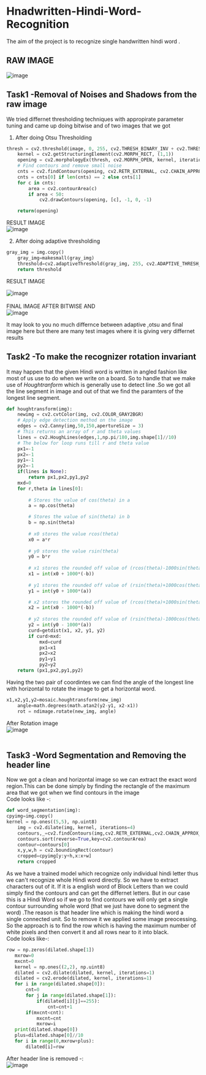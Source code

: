# Hnadwritten-Hindi-Word-Recognition
The aim of the project is to recognize single handwritten hindi word .

## RAW IMAGE
![image](https://user-images.githubusercontent.com/60650532/126056058-fddbca74-f114-493b-bb04-5f0d37ffd486.png)

## Task1 -Removal of Noises and Shadows from the raw image

We tried differnet thresholding techniques with appropirate parameter tuning  and came up doing bitwise and  of two images that we got  
1. After doing  Otsu Thresholding 
``` python
thresh = cv2.threshold(image, 0, 255, cv2.THRESH_BINARY_INV + cv2.THRESH_OTSU)[1]
	kernel = cv2.getStructuringElement(cv2.MORPH_RECT, (1,1))
	opening = cv2.morphologyEx(thresh, cv2.MORPH_OPEN, kernel, iterations=1)
	# Find contours and remove small noise
	cnts = cv2.findContours(opening, cv2.RETR_EXTERNAL, cv2.CHAIN_APPROX_SIMPLE)
	cnts = cnts[0] if len(cnts) == 2 else cnts[1]
	for c in cnts:
		area = cv2.contourArea(c)
		if area < 50:
			cv2.drawContours(opening, [c], -1, 0, -1)

	return(opening)
```
RESULT IMAGE<br/>
![image](https://user-images.githubusercontent.com/60650532/126056143-04d857be-980b-401d-92e4-3a0e8d71c784.png)



2. After doing adaptive thresholding
``` python
gray_img = img.copy()
    gray_img=makesmall(gray_img)
    threshold=cv2.adaptiveThreshold(gray_img, 255, cv2.ADAPTIVE_THRESH_GAUSSIAN_C, cv2.THRESH_BINARY_INV, 199, 20)
    return threshold
```
RESULT IMAGE<br/>

![image](https://user-images.githubusercontent.com/60650532/126056130-2199795d-60f7-4ca1-986f-a5ac987ed9e9.png)<br/><br/>
 FINAL IMAGE AFTER BITWISE AND <br/>
 ![image](https://user-images.githubusercontent.com/60650532/126056161-47df6cb0-4e41-4b62-b5f4-92439dd533b3.png)

It may look to you no much differnce between  adaptive ,otsu and final image here but there are many test images where it is giving very differnet results

## Task2 -To make the recognizer rotation invariant
It may happen that the given Hindi word is written in angled fashion like most of us use to do when we write on a board.
So to handle that we make use of _Houghtranform_ which is generally use to detect line .So we got all the line segment in image and out of that we find the paramters of the longest line segment.
``` python
def houghtransform(img):
	newimg = cv2.cvtColor(img, cv2.COLOR_GRAY2BGR)
	# Apply edge detection method on the image
	edges = cv2.Canny(img,50,150,apertureSize = 3)
	# This returns an array of r and theta values
	lines = cv2.HoughLines(edges,1,np.pi/180,img.shape[1]//10)
	# The below for loop runs till r and theta value
	px1=-1
	px2=-1
	py1=-1
	py2=-1
	if(lines is None):
		return px1,px2,py1,py2
	mxd=0
	for r,theta in lines[0]:
		
		# Stores the value of cos(theta) in a
		a = np.cos(theta)

		# Stores the value of sin(theta) in b
		b = np.sin(theta)
		
		# x0 stores the value rcos(theta)
		x0 = a*r
		
		# y0 stores the value rsin(theta)
		y0 = b*r
		
		# x1 stores the rounded off value of (rcos(theta)-1000sin(theta))
		x1 = int(x0 + 1000*(-b))
		
		# y1 stores the rounded off value of (rsin(theta)+1000cos(theta))
		y1 = int(y0 + 1000*(a))

		# x2 stores the rounded off value of (rcos(theta)+1000sin(theta))
		x2 = int(x0 - 1000*(-b))
		
		# y2 stores the rounded off value of (rsin(theta)-1000cos(theta))
		y2 = int(y0 - 1000*(a))
		curd=getdist(x1, x2, y1, y2)
		if curd>mxd:
			mxd=curd
			px1=x1
			px2=x2
			py1=y1
			py2=y2
	return (px1,px2,py1,py2)
```
Having the two pair of coordintes we can find the angle   of the longest line with horizontal to  rotate the image to get a horizontal word.
``` python
x1,x2,y1,y2=mosaic.houghtransform(new_img)
	angle=math.degrees(math.atan2(y2-y1, x2-x1))
	rot = ndimage.rotate(new_img, angle)
  ```
After Rotation image<br/>
![image](https://user-images.githubusercontent.com/60650532/126056551-0afcf12e-0a3a-4a3e-8c51-5ea9c0500f2b.png)<br/><br/>

## Task3 -Word Segmentation and Removing the header line
Now we got a clean and horizontal image so  we can extract the exact word region.This can be done simply by finding the rectangle of the maximum area that we got when we find contours in the image<br/>
Code looks like -:<br/>
``` python
def word_segmentation(img):
cpyimg=img.copy()
kernel = np.ones((5,5), np.uint8)
    img = cv2.dilate(img, kernel, iterations=4)
    contours,_=cv2.findContours(img,cv2.RETR_EXTERNAL,cv2.CHAIN_APPROX_NONE)
    contours.sort(reverse=True,key=cv2.contourArea)
    contour=contours[0]
    x,y,w,h = cv2.boundingRect(contour)
    cropped=cpyimg[y:y+h,x:x+w]
    return cropped
```
 As  we have a trained model which recognize only individual hindi letter thus we can't recognize whole Hindi word directly. So we have to extract characters out of it.
 If it is a english word of Block Letters than we could simply find the contours and can get the differnet letters. But in our case this is a Hindi Word so if we go to find contours we will only get a single contour surrounding whole word (that we just have done to segment the word) .The reason is that header line which is making the  hindi word a single connected unit. So to remove it we applied some image preocessing.<br/>
 So the approach is to find the row which is having the maximum number of white pixels and then convert it and all rows near to it into  black.<br/>
 Code looks like-:<br/>
 ``` python
row = np.zeros(dilated.shape[1])
	mxrow=0
	mxcnt=0
	kernel = np.ones((2,2), np.uint8)
	dilated = cv2.dilate(dilated, kernel, iterations=1)
	dilated = cv2.erode(dilated, kernel, iterations=1)
	for i in range(dilated.shape[0]):
		cnt=0
		for j in range(dilated.shape[1]):
			if(dilated[i][j]==255):
				cnt=cnt+1
		if(mxcnt<cnt):
			mxcnt=cnt
			mxrow=i
	print(dilated.shape[0])
	plus=dilated.shape[0]//10
	for i in range(0,mxrow+plus):
		dilated[i]=row
```
After header line is removed -:<br/>
![image](https://user-images.githubusercontent.com/60650532/126057438-285e955d-9120-46fd-a468-133a732e76e7.png)
<br/>
